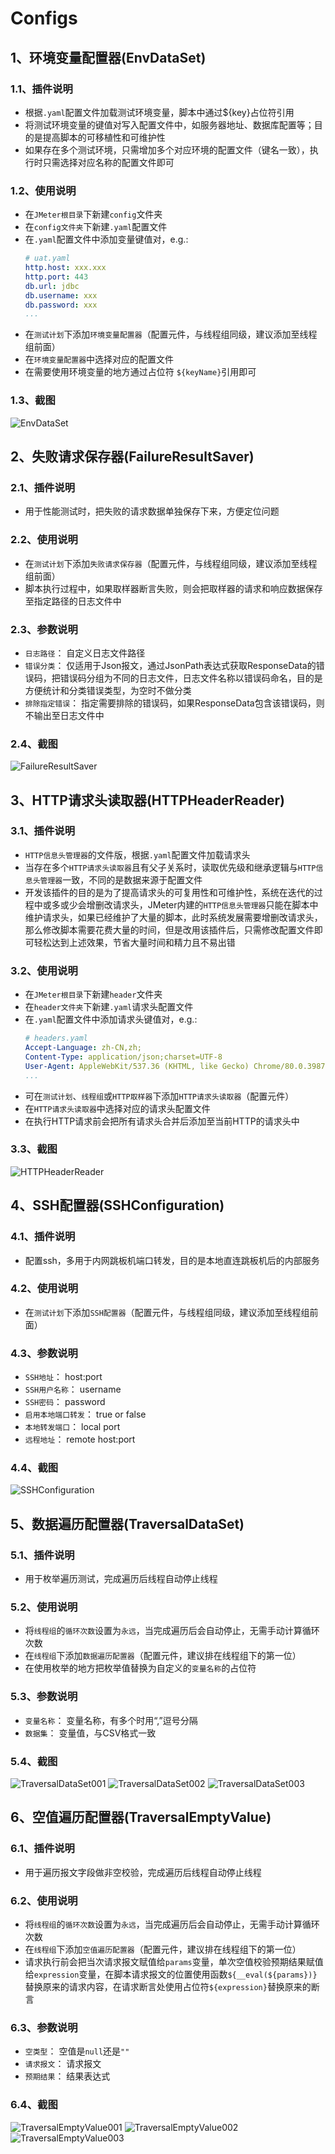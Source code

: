 # Configs
## 1、环境变量配置器(EnvDataSet)
### 1.1、插件说明
- 根据`.yaml`配置文件加载测试环境变量，脚本中通过${key}占位符引用
- 将测试环境变量的键值对写入配置文件中，如服务器地址、数据库配置等；目的是提高脚本的可移植性和可维护性
- 如果存在多个测试环境，只需增加多个对应环境的配置文件（键名一致），执行时只需选择对应名称的配置文件即可

### 1.2、使用说明
- 在`JMeter根目录`下新建`config`文件夹
- 在`config文件夹`下新建`.yaml`配置文件
- 在`.yaml`配置文件中添加变量键值对，e.g.:
  ```yaml
  # uat.yaml
  http.host: xxx.xxx 
  http.port: 443
  db.url: jdbc
  db.username: xxx
  db.password: xxx
  ...
  ```
- 在`测试计划`下添加`环境变量配置器`（配置元件，与线程组同级，建议添加至线程组前面）
- 在`环境变量配置器`中选择对应的配置文件
- 在需要使用环境变量的地方通过占位符 `${keyName}`引用即可

### 1.3、截图
![EnvDataSet](https://github.com/YeKelvin/jmeter-plugins/blob/master/docs/images/EnvDataSet_001.png)


## 2、失败请求保存器(FailureResultSaver)
### 2.1、插件说明
- 用于性能测试时，把失败的请求数据单独保存下来，方便定位问题

### 2.2、使用说明
- 在`测试计划`下添加`失败请求保存器`（配置元件，与线程组同级，建议添加至线程组前面）
- 脚本执行过程中，如果取样器断言失败，则会把取样器的请求和响应数据保存至指定路径的日志文件中
  
### 2.3、参数说明
- `日志路径`： 自定义日志文件路径
- `错误分类`： 仅适用于Json报文，通过JsonPath表达式获取ResponseData的错误码，把错误码分组为不同的日志文件，日志文件名称以错误码命名，目的是方便统计和分类错误类型，为空时不做分类
- `排除指定错误`： 指定需要排除的错误码，如果ResponseData包含该错误码，则不输出至日志文件中

### 2.4、截图
![FailureResultSaver](https://github.com/YeKelvin/jmeter-plugins/blob/master/docs/images/FailureResultSaver_001.png)


## 3、HTTP请求头读取器(HTTPHeaderReader)
### 3.1、插件说明
- `HTTP信息头管理器`的文件版，根据`.yaml`配置文件加载请求头
- 当存在多个`HTTP请求头读取器`且有父子关系时，读取优先级和继承逻辑与`HTTP信息头管理器`一致，不同的是数据来源于配置文件
- 开发该插件的目的是为了提高请求头的可复用性和可维护性，系统在迭代的过程中或多或少会增删改请求头，JMeter内建的`HTTP信息头管理器`只能在脚本中维护请求头，如果已经维护了大量的脚本，此时系统发展需要增删改请求头，那么修改脚本需要花费大量的时间，但是改用该插件后，只需修改配置文件即可轻松达到上述效果，节省大量时间和精力且不易出错

### 3.2、使用说明
- 在`JMeter根目录`下新建`header`文件夹
- 在`header文件夹`下新建`.yaml`请求头配置文件
- 在`.yaml`配置文件中添加请求头键值对，e.g.:
  ```yaml
  # headers.yaml
  Accept-Language: zh-CN,zh;
  Content-Type: application/json;charset=UTF-8
  User-Agent: AppleWebKit/537.36 (KHTML, like Gecko) Chrome/80.0.3987.163 Safari/537.36
  ...
  ```
- 可在`测试计划`、`线程组`或`HTTP取样器`下添加`HTTP请求头读取器`（配置元件）
- 在`HTTP请求头读取器`中选择对应的请求头配置文件
- 在执行HTTP请求前会把所有请求头合并后添加至当前HTTP的请求头中

### 3.3、截图
![HTTPHeaderReader](https://github.com/YeKelvin/jmeter-plugins/blob/master/docs/images/HTTPHeaderReader_001.png)


## 4、SSH配置器(SSHConfiguration)
### 4.1、插件说明
- 配置ssh，多用于内网跳板机端口转发，目的是本地直连跳板机后的内部服务

### 4.2、使用说明
- 在`测试计划`下添加`SSH配置器`（配置元件，与线程组同级，建议添加至线程组前面）

### 4.3、参数说明
- `SSH地址`： host:port
- `SSH用户名称`： username
- `SSH密码`： password
- `启用本地端口转发`： true or false
- `本地转发端口`： local port
- `远程地址`： remote host:port

### 4.4、截图
![SSHConfiguration](https://github.com/YeKelvin/jmeter-plugins/blob/master/docs/images/SSHConfiguration_001.png)


## 5、数据遍历配置器(TraversalDataSet)
### 5.1、插件说明
- 用于枚举遍历测试，完成遍历后线程自动停止线程

### 5.2、使用说明
- 将`线程组`的`循环次数`设置为`永远`，当完成遍历后会自动停止，无需手动计算循环次数
- 在`线程组`下添加`数据遍历配置器`（配置元件，建议排在线程组下的第一位）
- 在使用枚举的地方把枚举值替换为自定义的`变量名称`的占位符

### 5.3、参数说明
- `变量名称`： 变量名称，有多个时用“,”逗号分隔
- `数据集`： 变量值，与CSV格式一致

### 5.4、截图
![TraversalDataSet001](https://github.com/YeKelvin/jmeter-plugins/blob/master/docs/images/TraversalDataSet_001.png)
![TraversalDataSet002](https://github.com/YeKelvin/jmeter-plugins/blob/master/docs/images/TraversalDataSet_002.png)
![TraversalDataSet003](https://github.com/YeKelvin/jmeter-plugins/blob/master/docs/images/TraversalDataSet_003.png)


## 6、空值遍历配置器(TraversalEmptyValue)
### 6.1、插件说明
- 用于遍历报文字段做非空校验，完成遍历后线程自动停止线程

### 6.2、使用说明
- 将`线程组`的`循环次数`设置为`永远`，当完成遍历后会自动停止，无需手动计算循环次数
- 在`线程组`下添加`空值遍历配置器`（配置元件，建议排在线程组下的第一位）
- 请求执行前会把当次请求报文赋值给`params`变量，单次空值校验预期结果赋值给`expression`变量，在脚本请求报文的位置使用函数`${__eval(${params})}`替换原来的请求内容，在请求断言处使用占位符`${expression}`替换原来的断言

### 6.3、参数说明
- `空类型`： 空值是`null`还是`""`
- `请求报文`： 请求报文
- `预期结果`： 结果表达式

### 6.4、截图
![TraversalEmptyValue001](https://github.com/YeKelvin/jmeter-plugins/blob/master/docs/images/TraversalEmptyValue_001.png)
![TraversalEmptyValue002](https://github.com/YeKelvin/jmeter-plugins/blob/master/docs/images/TraversalEmptyValue_002.png)
![TraversalEmptyValue003](https://github.com/YeKelvin/jmeter-plugins/blob/master/docs/images/TraversalEmptyValue_003.png)
